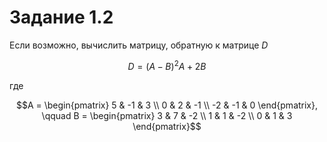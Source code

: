# Задание 1.2

Если возможно, вычислить матрицу, обратную к матрице $D$

$$D = (A - B)^2 A + 2B$$

где

```math
A = \begin{pmatrix}
	5 & -1 & 3 \\
	0 & 2 & -1 \\
	-2 & -1 & 0
\end{pmatrix}, \qquad  B = \begin{pmatrix}
	3 & 7 & -2 \\
	1 & 1 & -2 \\
	0 & 1 & 3
\end{pmatrix}
```
